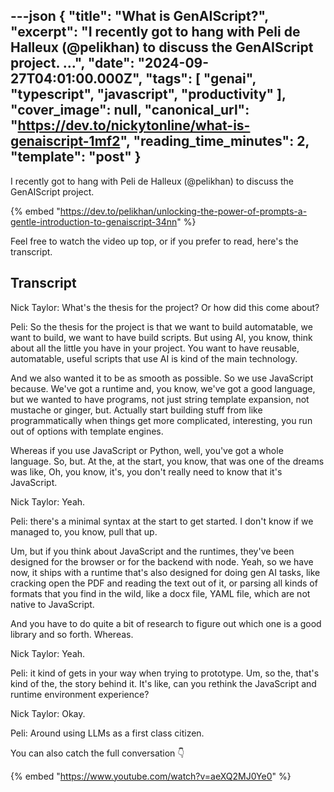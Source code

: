 ---json
{
  "title": "What is GenAIScript?",
  "excerpt": "I recently got to hang with Peli de Halleux (@pelikhan) to discuss the GenAIScript project.          ...",
  "date": "2024-09-27T04:01:00.000Z",
  "tags": [
    "genai",
    "typescript",
    "javascript",
    "productivity"
  ],
  "cover_image": null,
  "canonical_url": "https://dev.to/nickytonline/what-is-genaiscript-1mf2",
  "reading_time_minutes": 2,
  "template": "post"
}
---

I recently got to hang with Peli de Halleux (@pelikhan) to discuss the GenAIScript project.

{% embed "https://dev.to/pelikhan/unlocking-the-power-of-prompts-a-gentle-introduction-to-genaiscript-34nn" %}

Feel free to watch the video up top, or if you prefer to read, here's the transcript.

## Transcript

Nick Taylor: What's the thesis for the project? Or how did this come about? 

Peli: So the thesis for the project is that we want to build automatable, we want to build, we want to have build scripts. But using AI, you know, think about all the little you have in your project. You want to have reusable, automatable, useful scripts that use AI is kind of the main technology.

And we also wanted it to be as smooth as possible. So we use JavaScript because. We've got a runtime and, you know, we've got a good language, but we wanted to have programs, not just string template expansion, not mustache or ginger, but. Actually start building stuff from like programmatically when things get more complicated, interesting, you run out of options with template engines.

Whereas if you use JavaScript or Python, well, you've got a whole language. So, but. At the, at the start, you know, that was one of the dreams was like, Oh, you know, it's, you don't really need to know that it's JavaScript. 

Nick Taylor: Yeah. 

Peli: there's a minimal syntax at the start to get started. I don't know if we managed to, you know, pull that up.

Um, but if you think about JavaScript and the runtimes, they've been designed for the browser or for the backend with node. Yeah, so we have now, it ships with a runtime that's also designed for doing gen AI tasks, like cracking open the PDF and reading the text out of it, or parsing all kinds of formats that you find in the wild, like a docx file,  YAML file, which are not native to JavaScript.

And you have to do quite a bit of research to figure out which one is a good library and so forth. Whereas. 

Nick Taylor: Yeah. 

Peli: it kind of gets in your way when trying to prototype. Um, so the, that's kind of the, the story behind it. It's like, can you rethink the JavaScript and runtime environment experience? 

Nick Taylor: Okay.

Peli: Around using LLMs as a first class citizen.

You can also catch the full conversation 👇

{% embed "https://www.youtube.com/watch?v=aeXQ2MJ0Ye0" %}
